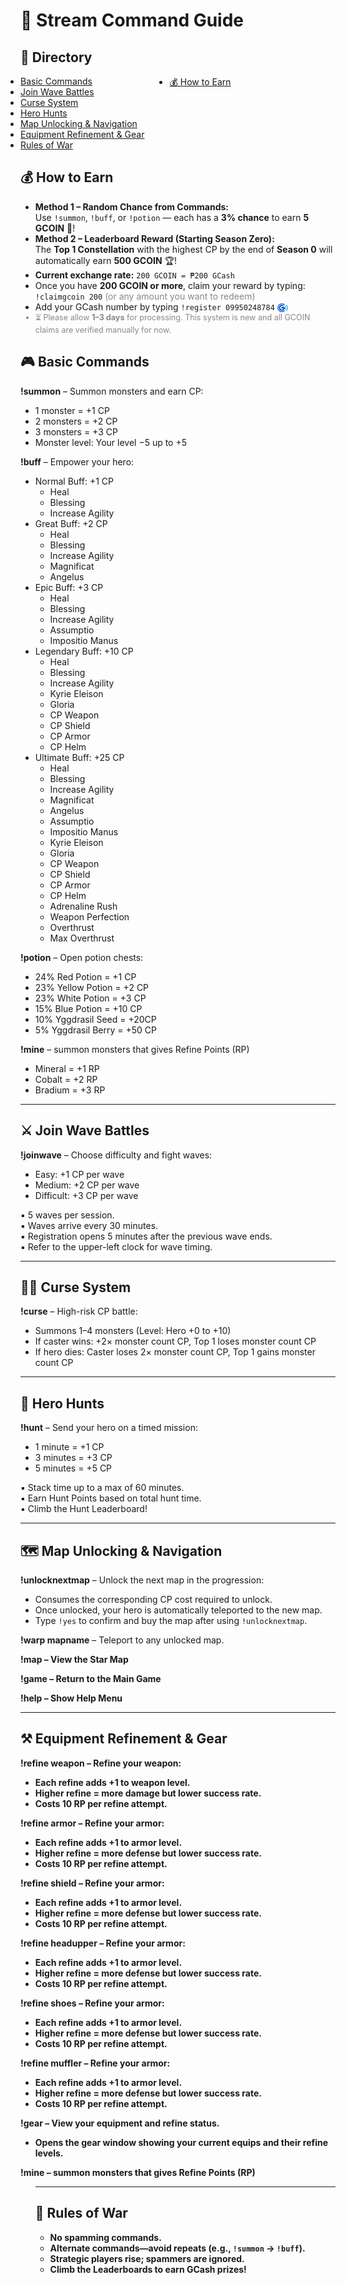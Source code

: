 <h1>📜 Stream Command Guide</h1>

<h2>📑 Directory</h2>
<div style="display: flex; gap: 40px;">
  <ul style="margin: 0; padding: 0;">
    <li><a href="#basic-commands">Basic Commands</a></li>
    <li><a href="#wave-battles">Join Wave Battles</a></li>
    <li><a href="#curse-system">Curse System</a></li>
    <li><a href="#hero-hunts">Hero Hunts</a></li>
    <li><a href="#map-unlocking">Map Unlocking & Navigation</a></li>
    <li><a href="#equipment-refinement">Equipment Refinement & Gear</a></li>
    <li><a href="#rules">Rules of War</a></li>
  </ul>

  <ul style="margin: 0; padding: 0;">
    <li><a href="#how-to-earn">💰 How to Earn</a></li>
  </ul>
</div>

<!-- Moved detailed content here -->
<h2 id="how-to-earn">💰 How to Earn</h2>
<ul>
  <li><strong>Method 1 – Random Chance from Commands:</strong><br>
    Use <code>!summon</code>, <code>!buff</code>, or <code>!potion</code> — 
    each has a <strong>3% chance</strong> to earn <strong>5 GCOIN</strong> 💠!
  </li>

  <li><strong>Method 2 – Leaderboard Reward (Starting Season Zero):</strong><br>
    The <strong>Top 1 Constellation</strong> with the highest CP by the end of <strong>Season 0</strong> 
    will automatically earn <strong>500 GCOIN</strong> 🏆!
  </li>

  <li>
    <strong>Current exchange rate:</strong> <code>200 GCOIN = ₱200 GCash</code>
  </li>

  <li>
    Once you have <strong>200 GCOIN or more</strong>, claim your reward by typing:<br>
    <code>!claimgcoin 200</code> <span style="color: #888;">(or any amount you want to redeem)</span>
  </li>

  <li>
    Add your GCash number by typing <code>!register 09950248784</code> 
    <img src="gcash-icon.png" alt="GCash" style="height: 1em; vertical-align: middle;">
  </li>

  <li style="color: #888; font-size: 0.9em;">
    ⏳ Please allow <strong>1–3 days</strong> for processing. This system is new and all GCOIN claims are verified manually for now.
  </li>
</ul>


</div>

<h2 id="basic-commands">🎮 Basic Commands</h2>
<p><strong>!summon</strong> – Summon monsters and earn CP:</p>
<ul>
  <li>1 monster = +1 CP</li>
  <li>2 monsters = +2 CP</li>
  <li>3 monsters = +3 CP</li>
  <li>Monster level: Your level −5 up to +5</li>
</ul>

<p><strong>!buff</strong> – Empower your hero:</p>
<ul>
  <li>Normal Buff: +1 CP  
    <ul>
      <li>Heal</li>
      <li>Blessing</li>
      <li>Increase Agility</li>
    </ul>
  </li>
  <li>Great Buff: +2 CP  
    <ul>
      <li>Heal</li>
      <li>Blessing</li>
      <li>Increase Agility</li>
      <li>Magnificat</li>
      <li>Angelus</li>
    </ul>
  </li>
  <li>Epic Buff: +3 CP  
    <ul>
      <li>Heal</li>
      <li>Blessing</li>
      <li>Increase Agility</li>
      <li>Assumptio</li>
      <li>Impositio Manus</li>
    </ul>
  </li>
  <li>Legendary Buff: +10 CP  
    <ul>
      <li>Heal</li>
      <li>Blessing</li>
      <li>Increase Agility</li>
      <li>Kyrie Eleison</li>
      <li>Gloria</li>
      <li>CP Weapon</li>
      <li>CP Shield</li>
      <li>CP Armor</li>
      <li>CP Helm</li>
    </ul>
  </li>
  <li>Ultimate Buff: +25 CP  
    <ul>
      <li>Heal</li>
      <li>Blessing</li>
      <li>Increase Agility</li>
      <li>Magnificat</li>
      <li>Angelus</li>
      <li>Assumptio</li>
      <li>Impositio Manus</li>
      <li>Kyrie Eleison</li>
      <li>Gloria</li>
      <li>CP Weapon</li>
      <li>CP Shield</li>
      <li>CP Armor</li>
      <li>CP Helm</li>
      <li>Adrenaline Rush</li>
      <li>Weapon Perfection</li>
      <li>Overthrust</li>
      <li>Max Overthrust</li>
    </ul>
  </li>
</ul>

<p><strong>!potion</strong> – Open potion chests:</p>
<ul>
  <li>24% Red Potion = +1 CP</li>
  <li>23% Yellow Potion = +2 CP</li>
  <li>23% White Potion = +3 CP</li>
  <li>15% Blue Potion = +10 CP</li>
  <li>10% Yggdrasil Seed = +20CP</li>
  <li>5% Yggdrasil Berry = +50 CP</li>
</ul>
<p><strong>!mine</strong> – summon monsters that gives Refine Points (RP)
  <ul>
  <li>Mineral = +1 RP</li>
  <li>Cobalt = +2 RP</li>
  <li>Bradium = +3 RP</li>
</ul>
<hr>

<h2 id="wave-battles">⚔️ Join Wave Battles</h2>
<p><strong>!joinwave</strong> – Choose difficulty and fight waves:</p>
<ul>
  <li>Easy: +1 CP per wave</li>
  <li>Medium: +2 CP per wave</li>
  <li>Difficult: +3 CP per wave</li>
</ul>
<p>▪ 5 waves per session.<br>
▪ Waves arrive every 30 minutes.<br>
▪ Registration opens 5 minutes after the previous wave ends.<br>
▪ Refer to the upper-left clock for wave timing.</p>

<hr>

<h2 id="curse-system">🧙‍♂️ Curse System</h2>
<p><strong>!curse</strong> – High-risk CP battle:</p>
<ul>
  <li>Summons 1–4 monsters (Level: Hero +0 to +10)</li>
  <li>If caster wins: +2× monster count CP, Top 1 loses monster count CP</li>
  <li>If hero dies: Caster loses 2× monster count CP, Top 1 gains monster count CP</li>
</ul>

<hr>

<h2 id="hero-hunts">🏹 Hero Hunts</h2>
<p><strong>!hunt</strong> – Send your hero on a timed mission:</p>
<ul>
  <li>1 minute = +1 CP</li>
  <li>3 minutes = +3 CP</li>
  <li>5 minutes = +5 CP</li>
</ul>
<p>▪ Stack time up to a max of 60 minutes.<br>
▪ Earn Hunt Points based on total hunt time.<br>
▪ Climb the Hunt Leaderboard!</p>

<hr>

<h2 id="map-unlocking">🗺️ Map Unlocking & Navigation</h2>
<p><strong>!unlocknextmap</strong> – Unlock the next map in the progression:</p>
<ul>
  <li>Consumes the corresponding CP cost required to unlock.</li>
  <li>Once unlocked, your hero is automatically teleported to the new map.</li>
  <li>Type <code>!yes</code> to confirm and buy the map after using <code>!unlocknextmap</code>.</li>
</ul>
<p><strong>!warp mapname</strong> – Teleport to any unlocked map.</p>

<p><strong>!map – View the Star Map</p>
<p><strong>!game – Return to the Main Game</p>
<p><strong>!help – Show Help Menu</p>


<hr>
<h2 id="equipment-refinement">⚒️ Equipment Refinement & Gear</h2>
<p><strong>!refine weapon</strong> – Refine your weapon:</p>
<ul>
  <li>Each refine adds +1 to weapon level.</li>
  <li>Higher refine = more damage but lower success rate.</li>
  <li>Costs 10 RP per refine attempt.</li>
</ul>

<p><strong>!refine armor</strong> – Refine your armor:</p>
<ul>
  <li>Each refine adds +1 to armor level.</li>
  <li>Higher refine = more defense but lower success rate.</li>
  <li>Costs 10 RP per refine attempt.</li>
</ul>
<p><strong>!refine shield</strong> – Refine your armor:</p>
<ul>
  <li>Each refine adds +1 to armor level.</li>
  <li>Higher refine = more defense but lower success rate.</li>
  <li>Costs 10 RP per refine attempt.</li>
</ul>

<p><strong>!refine headupper</strong> – Refine your armor:</p>
<ul>
  <li>Each refine adds +1 to armor level.</li>
  <li>Higher refine = more defense but lower success rate.</li>
  <li>Costs 10 RP per refine attempt.</li>
</ul>
<p><strong>!refine shoes</strong> – Refine your armor:</p>
<ul>
  <li>Each refine adds +1 to armor level.</li>
  <li>Higher refine = more defense but lower success rate.</li>
  <li>Costs 10 RP per refine attempt.</li>
</ul>
<p><strong>!refine muffler</strong> – Refine your armor:</p>
<ul>
  <li>Each refine adds +1 to armor level.</li>
  <li>Higher refine = more defense but lower success rate.</li>
  <li>Costs 10 RP per refine attempt.</li>
</ul>
<p><strong>!gear</strong> – View your equipment and refine status.</p>
<ul>
  <li>Opens the gear window showing your current equips and their refine levels.</li>
</ul>
</ul>
<p><strong>!mine</strong> – summon monsters that gives Refine Points (RP)
<ul>
<hr>

<h2 id="rules">🚫 Rules of War</h2>
<ul>
  <li>No spamming commands.</li>
  <li>Alternate commands—avoid repeats (e.g., <code>!summon</code> → <code>!buff</code>).</li>
  <li>Strategic players rise; spammers are ignored.</li>
  <li>Climb the Leaderboards to earn GCash prizes!</li>
</ul>

</body>
</html>
